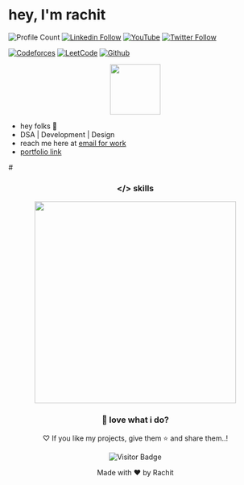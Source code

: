 # hey, I'm rachit 

![Profile Count](https://komarev.com/ghpvc/?username=rachitk29)
[![Linkedin Follow](https://img.shields.io/badge/LinkedIn-1.7k-blue?style=social&logo=linkedin)](https://www.linkedin.com/in/rachitk29/)
[![YouTube](https://img.shields.io/youtube/channel/subscribers/UCbW63uLlDnsL7l992Z9nF_Q?style=social)](https://www.youtube.com/@rachitkatariya)
[![Twitter Follow](https://img.shields.io/twitter/follow/rachitk29?style=social)](https://twitter.com/rachitk29)

[![Codeforces](https://img.shields.io/badge/Codeforces-blue?style=social&logo=codeforces)](https://codeforces.com/profile/rachitkatariya)
[![LeetCode](https://img.shields.io/badge/LeetCode-yellow?style=social&logo=leetcode)](https://leetcode.com/rachitk29)
[![Github](https://img.shields.io/github/followers/rachitk29?label=Followers&style=social)](https://github.com/rachitk29)


<div align="center">
  <img src="https://media1.giphy.com/media/jTMw980OBX5YEAulPm/200w.webp?cid=ecf05e47j9zw1kwjhpjfz4gl5081x8mumvwrmjlzomk0e7na&ep=v1_stickers_search&rid=200w.webp&ct=s" width="100px"/>
</div>

- hey folks 🚀  
- DSA | Development | Design  
- reach me here at [email for work](rachitkumar2953@gmail.com)  
- [portfolio link](https://rachitk.vercel.app)

#<div align="center">
   
### </> skills
</div>

<p align="center">
  <img src="https://skillicons.dev/icons?i=cpp,java,git,figma,js,tailwind,react,redux,nodejs,express,postman,mysql,mongodb,vite" width="400"/>
</p>

<div align="center">
   
### 🌻 love what i do? 
</div>

<p align="center"> ♡ If you like my projects, give them ⭐ and share them..!</p>
<div align="center">
   
![Visitor Badge](https://visitor-badge.laobi.icu/badge?page_id=rachitk29-19&left_color=Purple&right_color=#e754808)

</div>

<p align="center">Made with ❤️ by Rachit</p>

